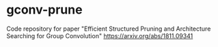 # gconv-prune
Code repository for paper "Efficient Structured Pruning and Architecture Searching for Group Convolution" https://arxiv.org/abs/1811.09341
